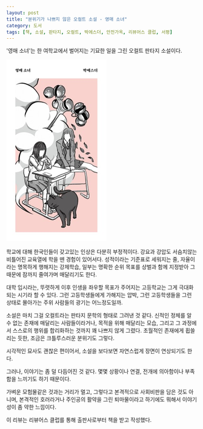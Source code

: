 ```yaml
---
layout: post
title: "분위기가 나쁘지 않은 오컬트 소설 - 영매 소녀"
category: 도서
tags: [책, 소설, 판타지, 오컬트, 박에스더, 안전가옥, 리뷰어스 클럽, 서평]
---
```


'영매 소녀'는
한 여학교에서 벌어지는 기묘한 일을 그린 오컬트 판타지 소설이다.

![표지](/images/shaman-girl-book-h480.jpg)

학교에 대해 한국인들이 갖고있는 인상은 다분히 부정적이다.
강요과 강압도 서슴치않는 비틀어진 교육열에 학을 뗀 경험이 있어서다.
성적이라는 기준표로 세워지는 줄,
자율이라는 명목하게 행해지는 강제학습,
일부는 명확한 순위 목표를 상벌과 함께 지정받아 그 때문에 잠까지 줄여가며 매달리기도 한다.

대학 입시라는, 뚜렷하게 이후 인생을 좌우할 목표가 주어지는 고등학교는
그게 극대화되는 시기라 할 수 있다.
그런 고등학생들에게 가해지는 압박,
그런 고등학생들을 그런 상태로 몰아가는 주위 사람들의 광기는 어느정도일까.

소설은 마치 그걸 오컬트라는 판타지 문학의 형태로 그려낸 것 같다.
신적인 정체를 알 수 없는 존재에 매달리는 사람들이라거나,
목적을 위해 매달리는 모습,
그리고 그 과정에서 스스로의 행위를 합리화하는 것까지 꽤 나쁘지 않게 그렸다.
초월적인 존재에게 휩쓸리는 듯한, 조금은 크틀루스러운 분위기도 그렇다.

시각적인 묘사도 괜찮은 편이어서,
소설을 보다보면 자연스럽게 장면이 연상되기도 한다.

그러나, 이야기는 좀 덜 다듬어진 것 같다.
몇몇 상황이나 연결, 전개에 의아함이나 부족함을 느끼기도 하기 때문이다.

가벼운 모험물같은 것과는 거리가 멀고,
그렇다고 본격적으로 사회비판을 담은 것도 아니며,
본격적인 호러라거나 주인공의 활약을 그린 퇴마물이라고 하기에도 뭐해서
이야기성이 좀 약한 느낌이다.



<div class="im im-info">
이 리뷰는 리뷰어스 클럽를 통해 출판사로부터 책을 받고 작성했다.
</div>
